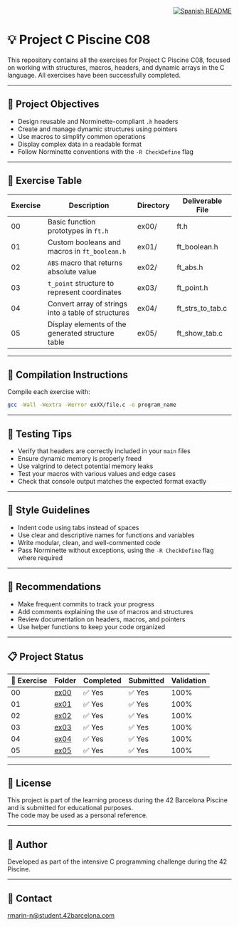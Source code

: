 <p align="right">
  <a href="es.README.md">
    <img src="https://img.shields.io/badge/🌐%20Spanish-README-blue?style=for-the-badge" alt="Spanish README" />
  </a>
</p>

# 💡 Project C Piscine C08

This repository contains all the exercises for Project C Piscine C08, focused on working with structures, macros, headers, and dynamic arrays in the C language. All exercises have been successfully completed.

---

## 🎯 Project Objectives

- Design reusable and Norminette-compliant `.h` headers  
- Create and manage dynamic structures using pointers  
- Use macros to simplify common operations  
- Display complex data in a readable format  
- Follow Norminette conventions with the `-R CheckDefine` flag

---

## 📁 Exercise Table

| Exercise | Description                                                  | Directory | Deliverable File         |
|----------|--------------------------------------------------------------|-----------|---------------------------|
| 00       | Basic function prototypes in `ft.h`                          | ex00/     | ft.h                      |
| 01       | Custom booleans and macros in `ft_boolean.h`                 | ex01/     | ft_boolean.h              |
| 02       | `ABS` macro that returns absolute value                      | ex02/     | ft_abs.h                  |
| 03       | `t_point` structure to represent coordinates                 | ex03/     | ft_point.h                |
| 04       | Convert array of strings into a table of structures          | ex04/     | ft_strs_to_tab.c          |
| 05       | Display elements of the generated structure table            | ex05/     | ft_show_tab.c             |

---

## 🔧 Compilation Instructions

Compile each exercise with:

```bash
gcc -Wall -Wextra -Werror exXX/file.c -o program_name
```


---

## 🧪 Testing Tips

- Verify that headers are correctly included in your `main` files  
- Ensure dynamic memory is properly freed  
- Use valgrind to detect potential memory leaks  
- Test your macros with various values and edge cases  
- Check that console output matches the expected format exactly

---

## 📐 Style Guidelines

- Indent code using tabs instead of spaces  
- Use clear and descriptive names for functions and variables  
- Write modular, clean, and well-commented code  
- Pass Norminette without exceptions, using the `-R CheckDefine` flag where required

---

## 📌 Recommendations

- Make frequent commits to track your progress  
- Add comments explaining the use of macros and structures  
- Review documentation on headers, macros, and pointers  
- Use helper functions to keep your code organized

---

## 📋 Project Status

| 🧩 Exercise | Folder       | Completed | Submitted | Validation |
|-------------|--------------|-----------|-----------|------------|
| 00          | [ex00](./ex00) | ✅ Yes  | ✅ Yes  | 100%       |
| 01          | [ex01](./ex01) | ✅ Yes  | ✅ Yes  | 100%       |
| 02          | [ex02](./ex02) | ✅ Yes  | ✅ Yes  | 100%       |
| 03          | [ex03](./ex03) | ✅ Yes  | ✅ Yes  | 100%       |
| 04          | [ex04](./ex04) | ✅ Yes  | ✅ Yes  | 100%       |
| 05          | [ex05](./ex05) | ✅ Yes  | ✅ Yes  | 100%       |

---

## 📜 License

This project is part of the learning process during the 42 Barcelona Piscine and is submitted for educational purposes.  
The code may be used as a personal reference.

---

## 🙋 Author

Developed as part of the intensive C programming challenge during the 42 Piscine.

---

## 📧 Contact

[rmarin-n@student.42barcelona.com](mailto:rmarin-n@student.42barcelona.com)

